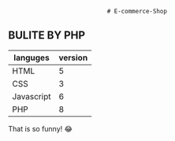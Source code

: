                                 # E-commerce-Shop 
## BULITE BY PHP

| languges | version |
| ----------- | ----------- |
| HTML | 5 |
| CSS | 3 |
| Javascript | 6 |
| PHP | 8 |

That is so funny! :joy:
